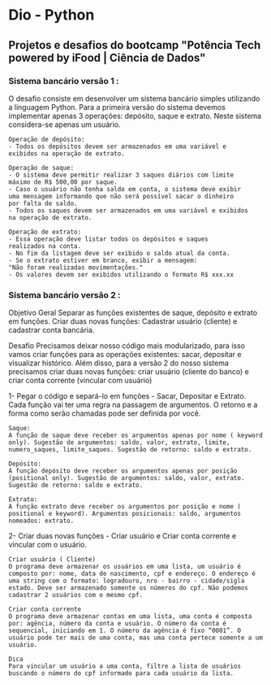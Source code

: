 # Dio - Python

## Projetos e desafios do bootcamp "Potência Tech powered by iFood | Ciência de Dados"

### Sistema bancário versão 1 :

O desafio consiste em desenvolver um sistema bancário simples
utilizando a linguagem Python.
Para a primeira versão do sistema devemos implementar apenas 3 
operações: depósito, saque e extrato.
Neste sistema considera-se apenas um usuário.
```
Operação de depósito:
- Todos os depósitos devem ser armazenados em uma variável e
exibidos na operação de extrato.

Operação de saque:
- O sistema deve permitir realizar 3 saques diários com limite
máximo de R$ 500,00 por saque.
- Caso o usuário não tenha saldo em conta, o sistema deve exibir
uma mensagem informando que não será possível sacar o dinheiro
por falta de saldo.
- Todos os saques devem ser armazenados em uma variável e exibidos
na operação de extrato.

Operação de extrato:
- Essa operação deve listar todos os depósitos e saques
realizados na conta.
- No fim da listagem deve ser exibido o saldo atual da conta.
- Se o extrato estiver em branco, exibir a mensagem:
"Não foram realizadas movimentações."
- Os valores devem ser exibidos utilizando o formato R$ xxx.xx
```


### Sistema bancário versão 2 : 

Objetivo Geral
Separar as funções existentes de saque, depósito e extrato em funções. Criar duas novas funções: Cadastrar usuário (cliente) e cadastrar conta bancária.

Desafio
Precisamos deixar nosso código mais modularizado, para isso vamos criar funções para as operações existentes: sacar, depositar e visualizar histórico. Além disso, para a versão 2 do nosso sistema precisamos criar duas novas funções: criar usuário (cliente do banco) e criar conta corrente (vincular com usuário)

1- Pegar o código e separá-lo em funções - Sacar, Depositar e Extrato.
Cada função vai ter uma regra na passagem de argumentos. O retorno e a forma como serão chamadas pode ser definida por você.

```
Saque:
A função de saque deve receber os argumentos apenas por nome ( keyword only). Sugestão de argumentos: saldo, valor, extrato, limite, numero_saques, limite_saques. Sugestão de retorno: saldo e extrato.

Depósito:
A função depósito deve receber os argumentos apenas por posição (positional only). Sugestão de argumentos: saldo, valor, extrato. Sugestão de retorno: saldo e extrato.

Extrato:
A função extrato deve receber os argumentos por posição e nome ( positional e keyword). Argumentos posicionais: saldo, argumentos nomeados: extrato.
```

2- Criar duas novas funções - Criar usuário e Criar conta corrente e vincular com o usuário.

```
Criar usuário ( Cliente) 
O programa deve armazenar os usuários em uma lista, um usuário é composto por: nome, data de nascimento, cpf e endereço. O endereço é uma string com o formato: logradouro, nro - bairro - cidade/sigla estado. Deve ser armazenado somente os números do cpf. Não podemos cadastrar 2 usuários com o mesmo cpf.

Criar conta corrente
O programa deve armazenar contas em uma lista, uma conta é composta por: agência, número da conta e usuário. O número da conta é sequencial, iniciando em 1. O número da agência é fixo “0001”. O usuário pode ter mais de uma conta, mas uma conta pertece somente a um usuário.

Dica
Para vincular um usuário a uma conta, filtre a lista de usuários buscando o número do cpf informado para cada usuário da lista.
```
